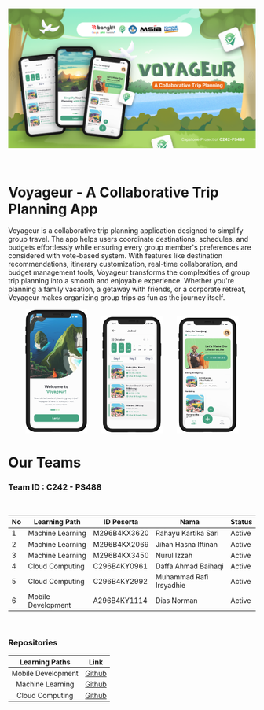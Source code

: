 <br />
<p align="center">
  <a href="#">
    <img src="voyageur_banner.png">
  </a>
</p>
<br>

# Voyageur - A Collaborative Trip Planning App
Voyageur is a collaborative trip planning application designed to simplify group travel. The app helps users coordinate destinations, schedules, and budgets effortlessly while ensuring every group member's preferences are considered with vote-based system. With features like destination recommendations, itinerary customization, real-time collaboration, and budget management tools, Voyageur transforms the complexities of group trip planning into a smooth and enjoyable experience. Whether you're planning a family vacation, a getaway with friends, or a corporate retreat, Voyageur makes organizing group trips as fun as the journey itself.

<p align="center">
	<img src="dummy1.png" width="25%"> &nbsp; &nbsp; &nbsp;
	<img src="dummy2.png" width="25%"> &nbsp; &nbsp; &nbsp;
	<img src="dummy3.png" width="25%">
</p>

# Our Teams
### Team ID : C242 - PS488
<br>

| **No** | **Learning Path** | **ID Peserta**    | **Nama**                | **Status**  |
|--------|-------------------|-------------------|-------------------------|-------------|
| 1      | Machine Learning  | M296B4KX3620      | Rahayu Kartika Sari     | Active      |
| 2      | Machine Learning  | M296B4KX2069      | Jihan Hasna Iftinan     | Active      |
| 3      | Machine Learning  | M296B4KX3450      | Nurul Izzah             | Active      |
| 4      | Cloud Computing   | C296B4KY0961      | Daffa Ahmad Baihaqi     | Active      |
| 5      | Cloud Computing   | C296B4KY2992      | Muhammad Rafi Irsyadhie | Active      |
| 6      | Mobile Development| A296B4KY1114      | Dias Norman             | Active      |

<br>


### Repositories
|   Learning Paths   |                                Link                                |
| :----------------: | :----------------------------------------------------------------: |
| Mobile Development | [Github](https://github.com/Voyageur-Team/MobileDevelopment) |
|  Machine Learning  |  [Github](https://github.com/Voyageur-Team/Machine-Learning)  |
|   Cloud Computing  |   [Github](https://github.com/Voyageur-Team/CloudComputing)  |



